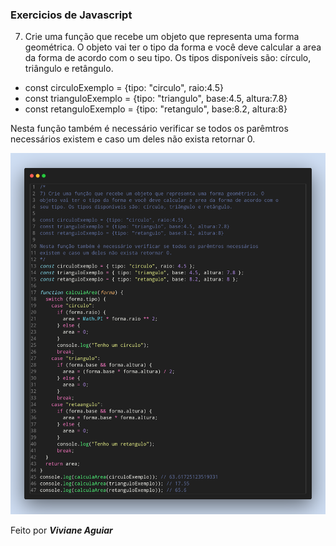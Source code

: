 ### Exercicios de Javascript

7) Crie uma função que recebe um objeto que representa uma forma geométrica. O
objeto vai ter o tipo da forma e você deve calcular a area da forma de acordo com o
seu tipo. Os tipos disponíveis são: círculo, triângulo e retângulo.

- const circuloExemplo = {tipo: "circulo", raio:4.5}
- const trianguloExemplo = {tipo: "triangulo", base:4.5, altura:7.8}
- const retanguloExemplo = {tipo: "retangulo", base:8.2, altura:8}

Nesta função também é necessário verificar se todos os parêmtros necessários
existem e caso um deles não exista retornar 0.


<img src="../img/exercicio-07.png">

Feito por ***Viviane Aguiar***